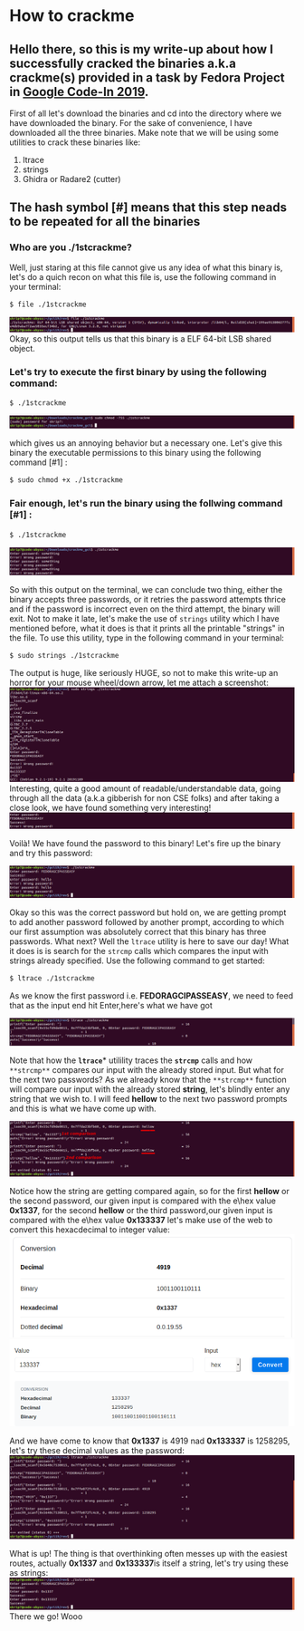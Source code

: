 # How to crackme
## Hello there, so this is my write-up about how I successfully cracked the binaries a.k.a crackme(s) provided in a task by Fedora Project in [Google Code-In 2019](https://codein.withgoogle.com).
First of all let's download the binaries and cd into the directory where we have downloaded the binary. For the sake of convenience, I have downloaded all the three binaries. Make note that we will be using some utilities to crack these binaries like:
1. ltrace
2. strings
3. Ghidra or Radare2 (cutter)
## The hash symbol [#] means that this step neads to be repeated for all the binaries

### Who are you ./1stcrackme?
Well, just staring at this file cannot give us any idea of what this binary is, let's do a quich recon on what this file is, use the following command in your terminal:
```bash
$ file ./1stcrackme
```
![file](img/file.png)
Okay, so this output tells us that this binary is a ELF 64-bit LSB shared object.

### Let's try to execute the first binary by using the following command:
```bash
$ ./1stcrackme
```
![exec](img/exec.png)

which gives us an annoying behavior but a necessary one. Let's give this binary the executable permissions to this binary using the following command [#1] :
```bash
$ sudo chmod +x ./1stcrackme
```

### Fair enough, let's run the binary using the follwing command [#1] :
```bash
$ ./1stcrackme
```
![out](img/out.png)

So with this output on the terminal, we can conclude two thing, either the binary accepts three passwords, or it retries the password attempts thrice and if the password is incorrect even on the third attempt, the binary will exit. 
Not to make it late, let's make the use of ```strings``` utility which I have mentioned before, what it does is that it prints all the printable "strings" in the file. To use this utility, type in the following command in your terminal:
```bash
$ sudo strings ./1stcrackme
```
The output is huge, like seriously HUGE, so not to make this write-up an horror for your mouse wheel/down arrow, let me attach a screenshot:
![strings](img/strings.png)
Interesting, quite a good amount of readable/understandable data, going through all the data (a.k.a gibberish for non CSE folks) and after taking a close look, we have found something very interesting! 
![pass1](img/pass1.png) 

Voilà! We have found the password to this binary! Let's fire up the binary and try this password:

![try1](img/pass_found.png)

Okay so this was the correct password but hold on, we are getting prompt to add another password followed by another prompt, according to which our first assumption was absolutely correct that this binary has three passwords.
What next? Well the ```ltrace``` utility is here to save our day! What it does is is search for the ```strcmp``` calls which compares the input with strings already specified. Use the following command to get started:
```bash
$ ltrace ./1stcrackme
```
As we know the first password i.e. **FEDORAGCIPASSEASY**, we need to feed that as the input end hit Enter,here's what we have got

![ltrace1](img/ltrace1.png)

Note that how the **```ltrace```*** utilility traces the **```strcmp```** calls and how ```**strcmp**``` compares our input with the already stored input. But what for the next two passwords? As we already know that the ```**strcmp**``` function will compare our input with the already stored **string**, let's blindly enter any string that we wish to. I will feed **hellow** to the next two password prompts and this is what we have come up with.

![ltrace2](img/ltrace2.png)

Notice how the string are getting compared again, so for the first **hellow** or the second password, our given input is compared with the e\hex value **0x1337**, for the second **hellow** or the third password,our given input is compared with the e\hex value **0x133337** let's make use of the web to convert this hexacdecimal to integer value:
![hex1](img/hex1.png)
![hex2](img/hex2.png)

And we have come to know that **0x1337** is 4919 nad **0x133337** is 1258295, let's try these decimal values as the password:
![badnews](img/badnews.png)

What is up! The thing is that overthinking often messes up with the easiest routes, actually **0x1337** and **0x133337**is itself a string, let's try using these as strings:
![success](img/success.png)
There we go! Wooo 
